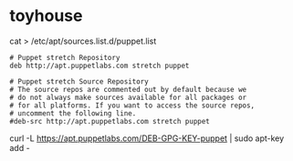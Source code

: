 # toyhouse

cat > /etc/apt/sources.list.d/puppet.list
```
# Puppet stretch Repository
deb http://apt.puppetlabs.com stretch puppet

# Puppet stretch Source Repository
# The source repos are commented out by default because we
# do not always make sources available for all packages or
# for all platforms. If you want to access the source repos,
# uncomment the following line.
#deb-src http://apt.puppetlabs.com stretch puppet
```
curl -L https://apt.puppetlabs.com/DEB-GPG-KEY-puppet | sudo apt-key add -